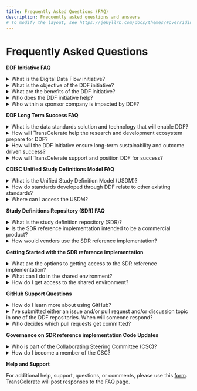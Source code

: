 ```yaml
---
title: Frequently Asked Questions (FAQ)
description: Frequently asked questions and answers
# To modify the layout, see https://jekyllrb.com/docs/themes/#overriding-theme-defaults
---
```

# Frequently Asked Questions
<p></p>
<strong>DDF Initiative FAQ</strong>
<p></p>
<details>
<summary>What is the Digital Data Flow initiative?</summary>
<p></p>
The Digital Data Flow (DDF) initiative aims to modernize clinical trials by enabling a digital workflow that allows for automated creation of study content and configuration of study systems to support clinical trial execution. This initiative will establish a foundation for a future state of automated and dynamic readiness that can transform the drug development process.
<p></p>
Click <a target="_blank" href="https://www.youtube.com/watch?v=082onW7jhe4">here</a> for a video describing DDF.
<p></p>
</details>
<details>
<summary>What is the objective of the DDF initiative?</summary>
<p></p>
The objective of DDF is to automate and expedite the study start-up process by revolutionizing how data flows across clinical trial systems. The automation begins with upstream clinical systems, such as study builders, and continues with downstream clinical systems, such as electronic data capture systems (EDC) and clinical trial management systems (CTMS).
<p></p>
TransCelerate has collaborated to develop an open-source, vendor agnostic, study definition repository (SDR) reference implementation. The SDR's basis is a Unified Study Definitions Model (USDM), developed by CDISC, that standardizes protocol study definitions.
<p></p>
The SDR reference implementation enables the format of information from a digitized protocol and other sources to be standardized and stored centrally. This allows the information to be passed to systems through application programming interfaces (APIs) used for study execution and data collection and reused throughout the clinical development lifecycle.
<p></p>
In summary, DDF will combine data standards and a new technology to enable the flow of data across all systems involved in the design and execution of a clinical trial.
<p></p>
Click <a target="_blank" href="https://www.youtube.com/watch?v=082onW7jhe4">here</a> for a video describing DDF.
<p></p>
</details>
<details>
<summary>What are the benefits of the DDF initiative?</summary>
<p></p>
Digital Data Flow (DDF) benefits include:
<p></p>
- minimized process hand-offs, data re-entry, and data format inconsistencies across study start-up and execution
<p></p>
- a foundation for data exchange and interoperability between clinical technology systems, leading to greater compatibility among systems, flexibility to sponsors, and improved clinical trial efficiencies
<p></p>
- a more seamless flow of data leading to accelerated study start-up and further enabling trial automation for sponsors and research partners, and
<p></p>
- data format harmonization that can support greater interoperability and spark innovation within the research and development ecosystem and across the clinical trial solutions landscape.
<p></p>
</details>
<details>
<summary>Who does the DDF initiative help?</summary>
<p></p>
The DDF initiative will help many organizations, including pharmaceutical companies, CROs, standards organizations, upstream and downstream clinical vendors, investigator sites, regulatory agencies, technology companies, and open-source pharmaceutical and IT communities. With DDF, organizations across the research and development ecosystem will be able to leverage the open-source code of the SDR reference implementation and develop a framework to deploy their own SDR implementations.
<p></p>
Click <a target="_blank" href="">todo</a> for a video describing benefits of DDF.
<p></p>
</details>
<details>
<summary>Who within a sponsor company is impacted by DDF?</summary>
<p></p>
Roles impacted by DDF would be study managers, study protocol authors, medical writers, data management stakeholders concerned with ensuring consistent use of standards, clinical systems (IT) stakeholders, data managers, and clinicians primarily accountable for a study.
<p></p>
Click <a target="_blank" href="">todo</a> for a video describing benefits of DDF.
<p></p>
</details>
<p></p>
<strong>DDF Long Term Success FAQ</strong>
<p></p>
<details>
<summary>What is the data standards solution and technology that will enable DDF?</summary>
<p></p>
Today’s manual processes, with multiple human and technical hand offs, are not a sustainable, effective way to manage the information flow needed during clinical development. To keep up with the increasing demands on clinical development organizations, DDF envisions the digitization and automation of the information flow.
<p></p>
The DDF initiative involves a multi-faceted program that includes (a) collaborating with the Clinical Data Interchange Standards Consortium (CDISC) to develop a standardized data model and (b) working with lead collaborators and other stakeholders to develop the SDR reference implementation. The approach comprises the following:
<p></p>
<strong>Standards Collaboration</strong>: CDISC has developed a new protocol study definition standard called the Unified Study Definition Model (USDM). To develop the USDM, CDISC engaged key stakeholders, including technology companies and vendors.
<p></p>
<strong>Study Definitions Repository Reference Implementation</strong>: The study definitions repository (SDR) is a novel central component aimed at using technical and data standards to facilitate the exchange of structured study definitions across clinical systems.
<p></p>
The SDR reference implementation is a working model of the SDR based on the USDM. It has been deployed as open-source and is meant to be vendor agnostic.
<p></p>
</details>
<details>
<summary>How will TransCelerate help the research and development ecosystem prepare for DDF?</summary>
<p></p>
DDF will impact multiple stakeholders across the research and development ecosystem. TransCelerate is paying particular attention to DDF's impact on sponsors, technology solution providers, and the many stakeholders within each. Efforts to facilitate adoption and help stakeholders prepare will run across three active categories of work: analyzing, educating, and enabling stakeholder readiness for DDF execution. These efforts will account for stakeholders in sponsor companies and communities at upstream and downstream vendors.
<p></p>
</details>
<details>
<summary>How will the DDF initiative ensure long-term sustainability and outcome driven success?</summary>
<p></p>
TransCelerate designed the study definitions repository (SDR) reference implementation governance model to support long-term sustainability. As the SDR reference implementation matures, governance will transition from the SDR reference implementation governance committee to a formal SDR reference implementation governance entity. This multi-stakeholder governance entity would be a separate organization whose stakeholders and objectives align with the concepts of interoperability and vendor agnostic access. The governance entity may require additional advisory committees or members to engage stakeholders, such as additional SSOs, like ICH M11 and HL7, technology solution providers, systems integrators, and others.
<p></p>
The intent is to follow open-source principles wherever possible, and to provide transparency and involvement in developing source code for connecting applications. The choice of licensing approaches is critical. It must provide an incentive for developer and vendor communities to participate by means of commercialization of software applications or related services, such as training, documentation, integration, and support.
<p></p>
</details>
<details>
<summary>How will TransCelerate support and position DDF for success?</summary>
<p></p>
TransCelerate is uniquely positioned to catalyze this change by sponsoring and leading the collaborative project to develop (a) an open-source technology, vendor-agnostic solution in collaboration with technology organizations, and (b) corresponding data standards in collaboration with SSOs.
<p></p>
</details>
<p></p>
<strong>CDISC Unified Study Definitions Model FAQ</strong>
<p></p>
<details>
<summary>What is the Unified Study Definition Model (USDM)?</summary>
<p></p>
The study definition described in clinical trial protocol text and CDISC data and technology API standards will be augmented with a consistent, comprehensive, and structured representation, and a new standard will be defined. To this end, the Unified Study Definition Model (USDM) has been created. Study definitions in the study definition repository (SDR) conform to the USDM data standard.
<p></p>
CDISC developed the USDM. It included a class diagram describing the study design elements, their attributes, and relationships between them. The USDM defines all elements needed to construct a study definition, from high-level study design elements, such as study phase, indication, objectives and endpoints, and eligibility criteria, to detailed study design elements included in the schedule of activities and assessments.
<p></p>
Click <a target="_blank" href="">todo</a> for a video describing the USDM.
<p></p>
Click <a target="_blank" href="https://www.cdisc.org/ddf">here</a> to access the latest version of the USDM posted on CDISC.
<p></p>
</details>
<details>
<summary>How do standards developed through DDF relate to other existing standards?
</summary>
<p></p>
The idea is not to create new models but to pull together all existing standards. DDF’s collaboration with CDISC will define success from a standards perspective.
<p></p>
CDISC has led the development and maintenance of standards that the DDF solution uses. By unifying existing standards and developing new standards with input from all potential end users, we enable the accessibility, interoperability, and reusability of protocol-related study definitions data.
In addition to developing new standards, DDF will use existing standards where they exist. An example is using controlled terms for the phase of a trial.
<p></p>
Click <a target="_blank" href="https://www.cdisc.org/ddf">here</a> to access the latest version of the USDM posted on CDISC.
<p></p>
</details>
<details>
<summary>Where can I access the USDM?</summary>
<p></p>
CDISC developed the Unified Study Definition Model (USDM). To access details of the USDM, go to <a target="_blank" href="https://www.cdisc.org/ddf">https://www.cdisc.org/ddf</a>.
<p></p>
</details>
<p></p>
<strong>Study Definitions Repository (SDR) FAQ</strong>
<p></p>
<details>
<summary>What is the study definition repository (SDR)?</summary>
<p></p>
The study definition repository (SDR) is a novel central component aimed at facilitating the exchange of structured study definitions across upstream systems, such as study builders, and downstream systems used to execute clinical research studies, such as electronic data capturing systems (EDC) and clinical trial management systems (CTMS). The SDR uses technical and data standards that CDISC developed.
<p></p>
The SDR reference implementation demonstrates implementation of data and technical standards defined by CDISC. It is the first step toward digital data flow and will catalyze the broader development of an ecosystem of connecting products. The SDR reference implementation will demonstrate the ability to move digital study definition information between systems through API connections to systems such as study builders, EDC systems, and CTMS, with the opportunity for many additional use cases to follow. However, these systems will not be part of the SDR reference implementation. Rather, they could be used to demonstrate the ability to send metadata, as in the case of study builders, and receive metadata, as in the case of EDC systems and CTMS.
<p></p>
Click <a target="_blank" href="">todo</a> to access a video describing the SDR reference implementation.
<p></p>
</details>
<details>
<summary>Is the SDR reference implementation intended to be a commercial product?</summary>
<p></p>
No, the SDR reference implementation will not be a fully functioning product. Rather, it will be used to demonstrate and test ecosystem connectivity and interoperability. The SDR reference implementation will hopefully encourage others to develop innovative commercial products. By creating a reference implementation of an SDR, we hope to motivate vendors to align their products with it and thus incorporate the new data standards. This will allow sponsors to more readily adopt an SDR.
<p></p>
Click <a target="_blank" href="">todo</a> to access a video describing the SDR reference implementation.
<p></p>
</details>
<details>
<summary>How would vendors use the SDR reference implementation?</summary>
<p></p>
Vendors can connect to the SDR reference implementation to test compatibility and use the code through open source licensing. Vendors can also take advantage of the interoperability functionality by deploying their own version in a cloud-based Software as a Service (SaaS) model or by building their own compliant SDR using a technology they choose.
<p></p>
In addition, sponsors can create an SDR based on the SDR reference implementation for their own use, adding new functionality if desired, with the ability to contribute to further development of the SDR reference implementation.
<p></p>
Click <a target="_blank" href="">todo</a> to access a video describing the SDR reference implementation.
<p></p>
</details>
<p></p>
<strong>Getting Started with the SDR reference implementation</strong>
<p></p>
<details>
<summary>What are the options to getting access to the SDR reference implementation?</summary>
<p></p>
The SDR reference implementation is available in a shared environment and populated with sample study definition data in order to provide a working environment to demonstrate functionality and upstream and downstream system connectivity.
<p></p>
The code and configurations is available by means of an open source license, enabling production deployments by customers, such as vendors or individual pharmaceutical companies.
<p></p>
Several potential deployment options are available, recognizing that sponsors may choose to adopt only specific elements of the minimal viable product (MVP) and subsequent releases of the SDR. Benefit realization will vary depending on the deployment option selected and implementation details.
<p></p>
Click <a href="getting-started.html">here</a> to get started with accessing the SDR reference implementation.
<p></p>
</details>
<details>
<summary>What can I do in the shared environment?</summary>
<p></p>
To learn what functionality is available in the SDR reference inplementation sandbox environment and expectations on how to use it, first read the [Getting Started with SDR Reference Implementation Guidelines]().
<p></p>
Click <a href="getting-started.html">here</a> to get started with accessing the SDR reference implementation.
<p></p>
</details>
<details>
<summary>How do I get access to the shared environment?</summary>
<p></p>
Users can access the SDR reference implementation sandbox environment by following the request process.
<p></p>
Click <a href="sdr-ri-sandbox-access.html">here</a> for directions on how to request access.
<p></p>
</details>
<p></p>
<strong>GitHub Support Questions</strong>
<p></p>
<details>
<summary>How do I learn more about using GitHub?</summary>
<p></p>
Many reference materials and documents supporting GitHub are available. Here are some links to get you started:
<p></p>
- <a href="https://github.com/join">Creating a GitHub Account</a>
<p></p>
- <a href="https://support.github.com/">GitHub Support Website</a>
<p></p>
- <a href="https://docs.github.com/en">GitHub Documentation Website</a>
<p></p>
- <a href="https://www.youtube.com/channel/UC7c3Kb6jYCRj4JOHHZTxKsQ">GitHub YouTube Channel</a>
<p></p>
</details>
<details>
<summary>I've submitted either an issue and/or pull request and/or discussion topic in one of the DDF repositories.  When will someone respond?</summary>
<p></p>
Administrators to the DDF repositories will be actively monitoring and responding to issues, discussions, and pull requests.
<p></p>
</details>
<details>
<summary>Who decides which pull requests get committed?</summary>
<p></p>
For simple changes, administrators will help manage changes to both code, documents, or both.
<p></p>
For more complex changes, the pull requests will be reviewed and triaged by members of the <strong>Collaborating Steering Committee (CSC)</strong>.  Please see the links below for more information about the CSC.
<p></p>
</details>
<p></p>
<strong>Governance on SDR reference implementation Code Updates</strong>
<p></p>
<details>
<summary>Who is part of the Collaborating Steering Committee (CSC)?</summary>
<p></p>
At the time the SDR reference implementation deploys, the Collaborating Steering Committee or "board" will comprise members from the main partners that developed the SDR, namely TransCelerate and representatives from TransCelerate member companies, CDISC, Accenture, and Microsoft.
<p></p>
</details>
<details>
<summary>How do I become a member of the CSC?</summary>
<p></p>
As the SDR reference implementation matures and is adopted by stakeholders, overall responsibility for the Collaboration Steering Committee will transition from being led mostly by TransCelerate to a new host organization that will become the formal SDR reference implementation governance entity.
<p></p>
This multi-stakeholder governance entity has not yet been determined. But it would be a separate organization whose stakeholders and objectives align with the concepts of interoperability and vendor agnostic access. The governance entity may require additional advisory committees or members to engage stakeholders, such as additional SSOs, (e.g., HL7, OHDSI, LOINC), health authorities, technology solution providers, systems integrators, and others.
<p></p>
</details>
<p></p>
<strong>Help and Support</strong>
<p></p>
For additional help, support, questions, or comments, please use this <a target="blank" href="https://www.transcelerate.com/assets/digital-data-flow-feedback-form/">form</a>. TransCelerate will post responses to the FAQ page.
<p></p>
